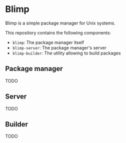# Blimp

Blimp is a simple package manager for Unix systems.

This repository contains the following components:
- `blimp`: The package manager itself
- `blimp-server`: The package manager's server
- `blimp-builder`: The utility allowing to build packages



## Package manager

TODO



## Server

TODO



## Builder

TODO
